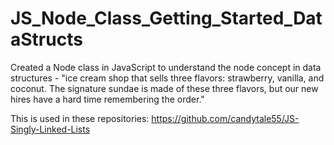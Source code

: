 # JS_Node_Class_Getting_Started_DataStructs
Created a Node class in JavaScript to understand the node concept in data structures - "ice cream shop that sells three flavors: strawberry, vanilla, and coconut. The signature sundae is made of these three flavors, but our new hires have a hard time remembering the order."

This is used in these repositories:
https://github.com/candytale55/JS-Singly-Linked-Lists
